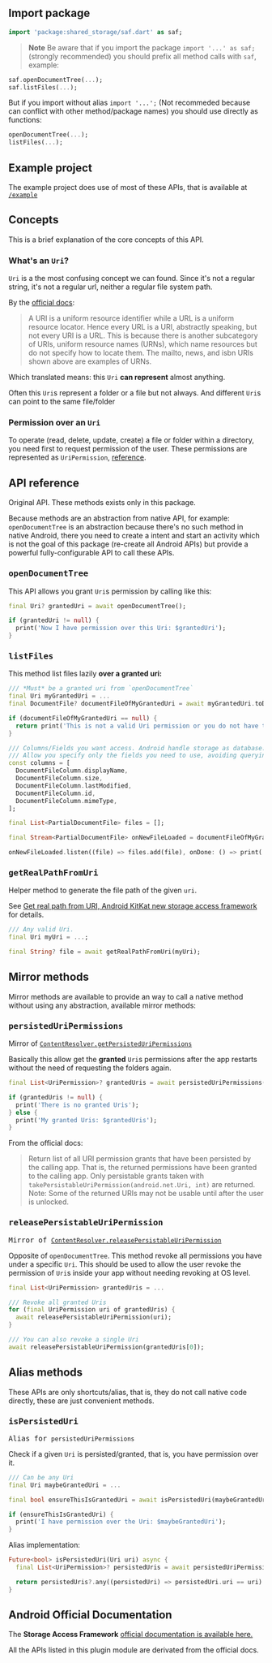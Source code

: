 ## Import package

```dart
import 'package:shared_storage/saf.dart' as saf;
```

> **Note** Be aware that if you import the package `import '...' as saf;` (strongly recommended) you should prefix all method calls with `saf`, example:

```dart
saf.openDocumentTree(...);
saf.listFiles(...);
```

But if you import without alias `import '...';` (Not recommeded because can conflict with other method/package names) you should use directly as functions:

```dart
openDocumentTree(...);
listFiles(...);
```

## Example project

The example project does use of most of these APIs, that is available at [`/example`](https://github.com/lakscastro/shared-storage/tree/master/example)

## Concepts

This is a brief explanation of the core concepts of this API.

### What's an `Uri`?

`Uri` is a the most confusing concept we can found. Since it's not a regular string, it's not a regular url, neither a regular file system path.

By the [official docs](https://developer.android.com/reference/java/net/URI#uris,-urls,-and-urns):

> A URI is a uniform resource identifier while a URL is a uniform resource locator. Hence every URL is a URI, abstractly speaking, but not every URI is a URL. This is because there is another subcategory of URIs, uniform resource names (URNs), which name resources but do not specify how to locate them. The mailto, news, and isbn URIs shown above are examples of URNs.

Which translated means: this `Uri` **can represent** almost anything.

Often this `Uri`s represent a folder or a file but not always. And different `Uri`s can point to the same file/folder

### Permission over an `Uri`

To operate (read, delete, update, create) a file or folder within a directory, you need first to request permission of the user. These permissions are represented as `UriPermission`, [reference](https://developer.android.com/reference/android/content/UriPermission).

## API reference

Original API. These methods exists only in this package.

Because methods are an abstraction from native API, for example: `openDocumentTree` is an abstraction because there's no such method in native Android, there you need to create a intent and start an activity which is not the goal of this package (re-create all Android APIs) but provide a powerful fully-configurable API to call these APIs.

### <samp>openDocumentTree</samp>

This API allows you grant `Uri`s permission by calling like this:

```dart
final Uri? grantedUri = await openDocumentTree();

if (grantedUri != null) {
  print('Now I have permission over this Uri: $grantedUri');
}
```

### <samp>listFiles</samp>

This method list files lazily **over a granted uri:**

```dart
/// *Must* be a granted uri from `openDocumentTree`
final Uri myGrantedUri = ...
final DocumentFile? documentFileOfMyGrantedUri = await myGrantedUri.toDocumentFile();

if (documentFileOfMyGrantedUri == null) {
  return print('This is not a valid Uri permission or you do not have the permission');
}

/// Columns/Fields you want access. Android handle storage as database.
/// Allow you specify only the fields you need to use, avoiding querying unnecessary data
const columns = [
  DocumentFileColumn.displayName,
  DocumentFileColumn.size,
  DocumentFileColumn.lastModified,
  DocumentFileColumn.id,
  DocumentFileColumn.mimeType,
];

final List<PartialDocumentFile> files = [];

final Stream<PartialDocumentFile> onNewFileLoaded = documentFileOfMyGrantedUri.listFiles(columns);

onNewFileLoaded.listen((file) => files.add(file), onDone: () => print('All files were loaded'));
```

### <samp>getRealPathFromUri</samp>

Helper method to generate the file path of the given `uri`.

See [Get real path from URI, Android KitKat new storage access framework](https://stackoverflow.com/questions/20067508/get-real-path-from-uri-android-kitkat-new-storage-access-framework/20559175#20559175) for details.

```dart
/// Any valid Uri.
final Uri myUri = ...;

final String? file = await getRealPathFromUri(myUri);
```

## Mirror methods

Mirror methods are available to provide an way to call a native method without using any abstraction, available mirror methods:

### <samp>persistedUriPermissions</samp>

Mirror of [`ContentResolver.getPersistedUriPermissions`](<https://developer.android.com/reference/android/content/ContentResolver#getPersistedUriPermissions()>)

Basically this allow get the **granted** `Uri`s permissions after the app restarts without the need of requesting the folders again.

```dart
final List<UriPermission>? grantedUris = await persistedUriPermissions();

if (grantedUris != null) {
  print('There is no granted Uris');
} else {
  print('My granted Uris: $grantedUris');
}
```

From the official docs:

> Return list of all URI permission grants that have been persisted by the calling app. That is, the returned permissions have been granted to the calling app. Only persistable grants taken with `takePersistableUriPermission(android.net.Uri, int)` are returned.
> Note: Some of the returned URIs may not be usable until after the user is unlocked.

### <samp>releasePersistableUriPermission</samp>

<samp>Mirror of [`ContentResolver.releasePersistableUriPermission`](<https://developer.android.com/reference/android/content/ContentResolver#releasePersistableUriPermission(android.net.Uri,%20int)>)</samp>

Opposite of `openDocumentTree`. This method revoke all permissions you have under a specific `Uri`. This should be used to allow the user revoke the permission of `Uri`s inside your app without needing revoking at OS level.

```dart
final List<UriPermission> grantedUris = ...

/// Revoke all granted Uris
for (final UriPermission uri of grantedUris) {
  await releasePersistableUriPermission(uri);
}

/// You can also revoke a single Uri
await releasePersistableUriPermission(grantedUris[0]);
```

## Alias methods

These APIs are only shortcuts/alias, that is, they do not call native code directly, these are just convenient methods.

### <samp>isPersistedUri</samp>

<samp>Alias for `persistedUriPermissions`</samp>

Check if a given `Uri` is persisted/granted, that is, you have permission over it.

```dart
/// Can be any Uri
final Uri maybeGrantedUri = ...

final bool ensureThisIsGrantedUri = await isPersistedUri(maybeGrantedUri);

if (ensureThisIsGrantedUri) {
  print('I have permission over the Uri: $maybeGrantedUri');
}
```

Alias implementation:

```dart
Future<bool> isPersistedUri(Uri uri) async {
  final List<UriPermission>? persistedUris = await persistedUriPermissions();

  return persistedUris?.any((persistedUri) => persistedUri.uri == uri) ?? false;
}
```

## Android Official Documentation

The **Storage Access Framework** [official documentation is available here.](https://developer.android.com/guide/topics/providers/document-provider)

All the APIs listed in this plugin module are derivated from the official docs.
